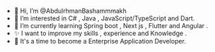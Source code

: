 - 👋 Hi, I’m @AbdulrhmanBashammmakh
- 👀 I’m interested in C# , Java , JavaScript/TypeScript and Dart.
- 🌱 I’m currently learning Spring boot , Next js , Flutter and Angular .
- ✨ I want to improve my skills , experience and Knowledge . 
- 👀 It's a time to become a  Enterprise Application Developer.



<!---

- 💞️ I’m looking to collaborate on ...

AbdulrhmanBashammmakh/AbdulrhmanBashammmakh is a ✨ special ✨ repository because its `README.md` (this file) appears on your GitHub profile.
You can click the Preview link to take a look at your changes.
--->
